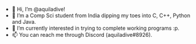 - 👋 Hi, I’m @aquiladive!
- 🌱 I’m a Comp Sci student from India dipping my toes into C, C++, Python and Java.
- 👀 I’m currently interested in trying to complete working programs :p.
- 📫 You can reach me through Discord (aquiladive#8926).

<!---
aquiladive/aquiladive is a ✨ special ✨ repository because its `README.md` (this file) appears on your GitHub profile.
You can click the Preview link to take a look at your changes.
--->
